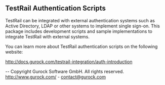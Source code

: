 TestRail Authentication Scripts
-------------------------------

TestRail can be integrated with external authentication systems such
as Active Directory, LDAP or other systems to implement single sign-on.
This package includes development scripts and sample implementations
to integrate TestRail with external systems.

You can learn more about TestRail authentication scripts on the
following website:

http://docs.gurock.com/testrail-integration/auth-introduction

-- 
Copyright Gurock Software GmbH. All rights reserved.
http://www.gurock.com/ - contact@gurock.com
